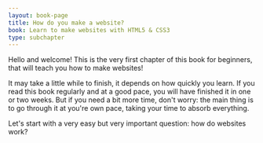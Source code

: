 ```yaml
---
layout: book-page
title: How do you make a website?
book: Learn to make websites with HTML5 & CSS3
type: subchapter
---
```


Hello and welcome! This is the very first chapter of this book for beginners, that will teach you how to make websites!

It may take a little while to finish, it depends on how quickly you learn. If you read this book regularly and at a good pace, you will have finished it in one or two weeks. But if you need a bit more time, don't worry: the main thing is to go through it at you're own pace, taking your time to absorb everything.

Let's start with a very easy but very important question: how do websites work?
